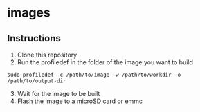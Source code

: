 # images
## Instructions

1. Clone this repository
2. Run the profiledef in the folder of the image you want to build
```
sudo profiledef -c /path/to/image -w /path/to/workdir -o /path/to/output-dir
```
3. Wait for the image to be built
4. Flash the image to a microSD card or emmc
